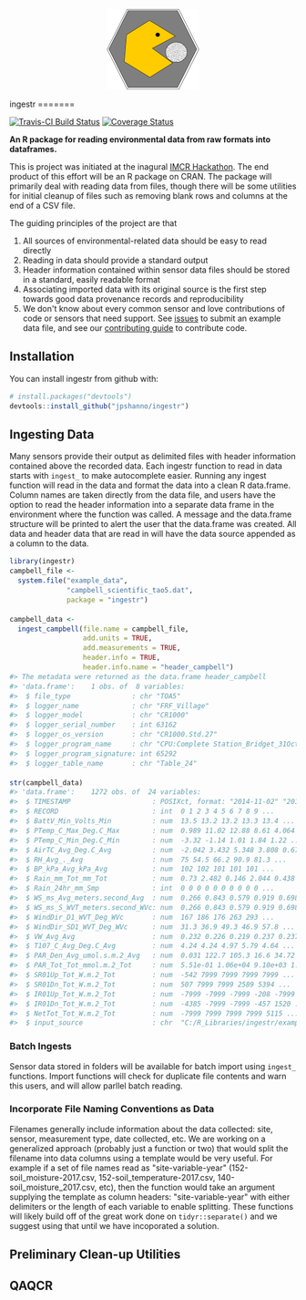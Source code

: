 
<!-- README.md is generated from README.Rmd. Please edit that file -->
<p align="center">
<img src="inst/img/logo.png" />
</p>
ingestr
=======

[![Travis-CI Build Status](https://travis-ci.org/jpshanno/ingestr.svg?branch=master)](https://travis-ci.org/jpshanno/ingestr) [![Coverage Status](https://img.shields.io/codecov/c/github/jpshanno/ingestr/master.svg)](https://codecov.io/github/jpshanno/ingestr?branch=master)

**An R package for reading environmental data from raw formats into dataframes.**

This is project was initiated at the inagural [IMCR Hackathon](https://github.com/IMCR-Hackathon/HackathonCentral). The end product of this effort will be an R package on CRAN. The package will primarily deal with reading data from files, though there will be some utilities for initial cleanup of files such as removing blank rows and columns at the end of a CSV file.

The guiding principles of the project are that

1.  All sources of environmental-related data should be easy to read directly
2.  Reading in data should provide a standard output
3.  Header information contained within sensor data files should be stored in a standard, easily readable format
4.  Associating imported data with its original source is the first step towards good data provenance records and reproducibility
5.  We don't know about every common sensor and love contributions of code or sensors that need support. See [issues](https://github.com/jpshanno/ingestr/issues) to submit an example data file, and see our [contributing guide](https://github.com/jpshanno/ingestr/blob/master/CONTRIBUTING.md) to contribute code.

Installation
------------

You can install ingestr from github with:

``` r
# install.packages("devtools")
devtools::install_github("jpshanno/ingestr")
```

Ingesting Data
--------------

Many sensors provide their output as delimited files with header information contained above the recorded data. Each ingestr function to read in data starts with `ingest_` to make autocomplete easier.
Running any ingest function will read in the data and format the data into a clean R data.frame. Column names are taken directly from the data file, and users have the option to read the header information into a separate data frame in the environment where the function was called. A message and the data.frame structure will be printed to alert the user that the data.frame was created.
All data and header data that are read in will have the data source appended as a column to the data.

``` r
library(ingestr)
campbell_file <- 
  system.file("example_data",
              "campbell_scientific_tao5.dat",
              package = "ingestr")

campbell_data <- 
  ingest_campbell(file.name = campbell_file,
                  add.units = TRUE,
                  add.measurements = TRUE,
                  header.info = TRUE,
                  header.info.name = "header_campbell")
#> The metadata were returned as the data.frame header_campbell
#> 'data.frame':    1 obs. of  8 variables:
#>  $ file_type               : chr "TOA5"
#>  $ logger_name             : chr "FRF_Village"
#>  $ logger_model            : chr "CR1000"
#>  $ logger_serial_number    : int 63162
#>  $ logger_os_version       : chr "CR1000.Std.27"
#>  $ logger_program_name     : chr "CPU:Complete Station_Bridget_31Oct2014.cr1"
#>  $ logger_program_signature: int 65292
#>  $ logger_table_name       : chr "Table_24"

str(campbell_data)
#> 'data.frame':    1272 obs. of  24 variables:
#>  $ TIMESTAMP                    : POSIXct, format: "2014-11-02" "2014-11-03" ...
#>  $ RECORD                       : int  0 1 2 3 4 5 6 7 8 9 ...
#>  $ BattV_Min_Volts_Min          : num  13.5 13.2 13.2 13.3 13.4 ...
#>  $ PTemp_C_Max_Deg.C_Max        : num  0.989 11.02 12.88 8.61 4.064 ...
#>  $ PTemp_C_Min_Deg.C_Min        : num  -3.32 -1.14 1.01 1.84 1.22 ...
#>  $ AirTC_Avg_Deg.C_Avg          : num  -2.042 3.432 5.348 3.808 0.677 ...
#>  $ RH_Avg_._Avg                 : num  75 54.5 66.2 90.9 81.3 ...
#>  $ BP_kPa_Avg_kPa_Avg           : num  102 102 101 101 101 ...
#>  $ Rain_mm_Tot_mm_Tot           : num  0.73 2.482 0.146 2.044 0.438 ...
#>  $ Rain_24hr_mm_Smp             : int  0 0 0 0 0 0 0 0 0 0 ...
#>  $ WS_ms_Avg_meters.second_Avg  : num  0.266 0.843 0.579 0.919 0.698 ...
#>  $ WS_ms_S_WVT_meters.second_WVc: num  0.266 0.843 0.579 0.919 0.698 ...
#>  $ WindDir_D1_WVT_Deg_WVc       : num  167 186 176 263 293 ...
#>  $ WindDir_SD1_WVT_Deg_WVc      : num  31.3 36.9 49.3 46.9 57.8 ...
#>  $ VW_Avg_Avg                   : num  0.232 0.226 0.219 0.237 0.237 0.226 0.221 0.229 0.228 0.223 ...
#>  $ T107_C_Avg_Deg.C_Avg         : num  4.24 4.24 4.97 5.79 4.64 ...
#>  $ PAR_Den_Avg_umol.s.m.2_Avg   : num  0.031 122.7 105.3 16.6 34.72 ...
#>  $ PAR_Tot_Tot_mmol.m.2_Tot     : num  5.51e-01 1.06e+04 9.10e+03 1.43e+03 3.00e+03 ...
#>  $ SR01Up_Tot_W.m.2_Tot         : num  -542 7999 7999 7999 7999 ...
#>  $ SR01Dn_Tot_W.m.2_Tot         : num  507 7999 7999 2589 5394 ...
#>  $ IR01Up_Tot_W.m.2_Tot         : num  -7999 -7999 -7999 -208 -7999 ...
#>  $ IR01Dn_Tot_W.m.2_Tot         : num  -4385 -7999 -7999 -457 1520 ...
#>  $ NetTot_Tot_W.m.2_Tot         : num  -7999 7999 7999 7999 5115 ...
#>  $ input_source                 : chr  "C:/R_Libraries/ingestr/example_data/campbell_scientific_tao5.dat" "C:/R_Libraries/ingestr/example_data/campbell_scientific_tao5.dat" "C:/R_Libraries/ingestr/example_data/campbell_scientific_tao5.dat" "C:/R_Libraries/ingestr/example_data/campbell_scientific_tao5.dat" ...
```

### Batch Ingests

Sensor data stored in folders will be available for batch import using `ingest_` functions. Import functions will check for duplicate file contents and warn this users, and will allow parllel batch reading.

### Incorporate File Naming Conventions as Data

Filenames generally include information about the data collected: site, sensor, measurement type, date collected, etc. We are working on a generalized approach (probably just a function or two) that would split the filename into data columns using a template would be very useful.
For example if a set of file names read as "site-variable-year" (152-soil\_moisture-2017.csv, 152-soil\_temperature-2017.csv, 140-soil\_moisture\_2017.csv, etc), then the function would take an argument supplying the template as column headers: "site-variable-year" with either delimiters or the length of each variable to enable splitting. These functions will likely build off of the great work done on `tidyr::separate()` and we suggest using that until we have incoporated a solution.

Preliminary Clean-up Utilities
------------------------------

QAQCR
-----
